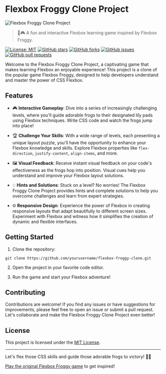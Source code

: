 # Flexbox Froggy Clone Project

![Flexbox Froggy Clone Project](project-image.jpg)

> 🐸🎮 A fun and interactive Flexbox learning game inspired by Flexbox Froggy.

[![License: MIT](https://img.shields.io/badge/License-MIT-yellow.svg)](https://opensource.org/licenses/MIT)
[![GitHub stars](https://img.shields.io/github/stars/radhesh1/flexbox-froggy-clone.svg)](https://github.com/radhesh1/flexbox-froggy-clone/stargazers)
[![GitHub forks](https://img.shields.io/github/forks/radhesh1/flexbox-froggy-clone.svg)](https://github.com/radhesh1/flexbox-froggy-clone/network)
[![GitHub issues](https://img.shields.io/github/issues/radhesh1/flexbox-froggy-clone.svg)](https://github.com/radhesh1/flexbox-froggy-clone/issues)
[![GitHub pull requests](https://img.shields.io/github/issues-pr/radhesh1/flexbox-froggy-clone.svg)](https://github.com/radhesh1/flexbox-froggy-clone/pulls)

Welcome to the Flexbox Froggy Clone Project, a captivating game that makes learning Flexbox an enjoyable experience! This project is a clone of the popular game Flexbox Froggy, designed to help developers understand and master the power of CSS Flexbox.

## Features

- 🎮 **Interactive Gameplay**: Dive into a series of increasingly challenging levels, where you'll guide adorable frogs to their designated lily pads using Flexbox techniques. Write CSS code and watch the frogs jump into place!

- 🏆 **Challenge Your Skills**: With a wide range of levels, each presenting a unique layout puzzle, you'll have the opportunity to enhance your Flexbox knowledge and skills. Explore Flexbox properties like `flex-direction`, `justify-content`, `align-items`, and more.

- 🖼️ **Visual Feedback**: Receive instant visual feedback on your code's effectiveness as the frogs hop into position. Visual cues help you understand and improve your Flexbox layout solutions.

- 💡 **Hints and Solutions**: Stuck on a level? No worries! The Flexbox Froggy Clone Project provides hints and complete solutions to help you overcome challenges and learn from expert strategies.

- 🌐 **Responsive Design**: Experience the power of Flexbox in creating responsive layouts that adapt beautifully to different screen sizes. Experiment with Flexbox and witness how it simplifies the creation of dynamic and flexible interfaces.

## Getting Started

1. Clone the repository:

```shell
git clone https://github.com/yourusername/flexbox-froggy-clone.git
```

2. Open the project in your favorite code editor.

3. Run the game and start your Flexbox adventure!

## Contributing

Contributions are welcome! If you find any issues or have suggestions for improvements, please feel free to open an issue or submit a pull request. Let's collaborate and make the Flexbox Froggy Clone Project even better!

## License

This project is licensed under the [MIT License](LICENSE).

---

Let's flex those CSS skills and guide those adorable frogs to victory! 🐸💪

[Play the original Flexbox Froggy game](https://flexboxfroggy.com/) to get inspired!
